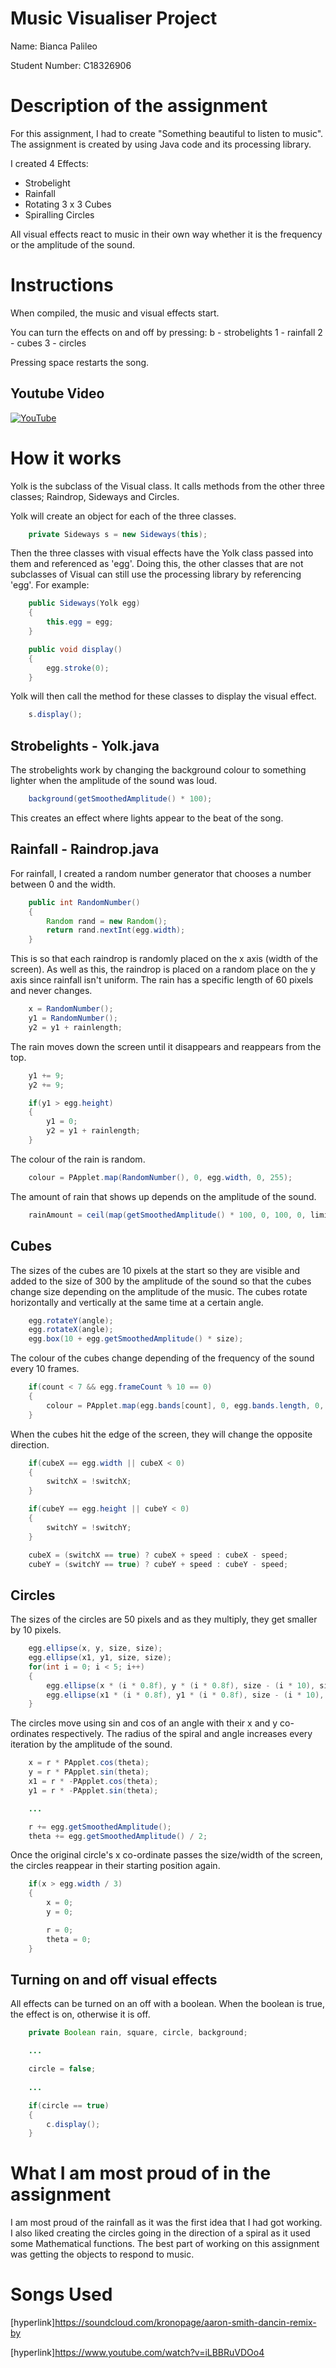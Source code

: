 # Music Visualiser Project

Name: Bianca Palileo

Student Number: C18326906

# Description of the assignment
For this assignment, I had to create "Something beautiful to listen to music".
The assignment is created by using Java code and its processing library.

I created 4 Effects:
- Strobelight
- Rainfall
- Rotating 3 x 3 Cubes
- Spiralling Circles

All visual effects react to music in their own way whether it is the frequency or the amplitude of the sound.

# Instructions
When compiled, the music and visual effects start.

You can turn the effects on and off by pressing:
b - strobelights
1 - rainfall
2 - cubes
3 - circles

Pressing space restarts the song.

## Youtube Video
[![YouTube](mq2.jpg)](https://youtu.be/42WdSz8p6DY)

# How it works
Yolk is the subclass of the Visual class. It calls methods from the other three classes; Raindrop, Sideways and Circles.

Yolk will create an object for each of the three classes.
```Java
	private Sideways s = new Sideways(this);
```

Then the three classes with visual effects have the Yolk class passed into them and referenced as 'egg'. Doing this, the other classes that are not subclasses of Visual can still use the processing library by referencing 'egg'.
For example:
```Java
	public Sideways(Yolk egg)
	{
		this.egg = egg;
	}

	public void display()
	{
		egg.stroke(0);
	}
```

Yolk will then call the method for these classes to display the visual effect.
```Java
	s.display();
```

## Strobelights - Yolk.java
The strobelights work by changing the background colour to something lighter when the amplitude of the sound was loud.
```Java
	background(getSmoothedAmplitude() * 100);
```

This creates an effect where lights appear to the beat of the song.

## Rainfall - Raindrop.java
For rainfall, I created a random number generator that chooses a number between 0 and the width. 
```Java
    public int RandomNumber()
    {
        Random rand = new Random();
        return rand.nextInt(egg.width);
	}
```
This is so that each raindrop is randomly placed on the x axis (width of the screen). As well as this, the raindrop is placed on a random place on the y axis since rainfall isn't uniform. The rain has a specific length of 60 pixels and never changes.
```Java
	x = RandomNumber();
	y1 = RandomNumber();
	y2 = y1 + rainlength;
```

The rain moves down the screen until it disappears and reappears from the top.
```Java
	y1 += 9;
	y2 += 9;

	if(y1 > egg.height)
	{
		y1 = 0;
		y2 = y1 + rainlength;
	}
```

The colour of the rain is random.
```Java
	colour = PApplet.map(RandomNumber(), 0, egg.width, 0, 255);
```

The amount of rain that shows up depends on the amplitude of the sound.
```Java
	rainAmount = ceil(map(getSmoothedAmplitude() * 100, 0, 100, 0, limit));
```

## Cubes
The sizes of the cubes are 10 pixels at the start so they are visible and added to the size of 300 by the amplitude of the sound so that the cubes change size depending on the amplitude of the music. The cubes rotate horizontally and vertically at the same time at a certain angle.
```Java
	egg.rotateY(angle);
	egg.rotateX(angle);
	egg.box(10 + egg.getSmoothedAmplitude() * size);
```

The colour of the cubes change depending of the frequency of the sound every 10 frames.
```Java
	if(count < 7 && egg.frameCount % 10 == 0)
    {
        colour = PApplet.map(egg.bands[count], 0, egg.bands.length, 0, 255);
    }
```

When the cubes hit the edge of the screen, they will change the opposite direction.
```Java
	if(cubeX == egg.width || cubeX < 0)
	{
		switchX = !switchX;
	}

	if(cubeY == egg.height || cubeY < 0)
	{
		switchY = !switchY;
	}

	cubeX = (switchX == true) ? cubeX + speed : cubeX - speed;
	cubeY = (switchY == true) ? cubeY + speed : cubeY - speed;
```

## Circles
The sizes of the circles are 50 pixels and as they multiply, they get smaller by 10 pixels.
```Java
	egg.ellipse(x, y, size, size);
	egg.ellipse(x1, y1, size, size);
	for(int i = 0; i < 5; i++)
	{
		egg.ellipse(x * (i * 0.8f), y * (i * 0.8f), size - (i * 10), size - (i * 10));
		egg.ellipse(x1 * (i * 0.8f), y1 * (i * 0.8f), size - (i * 10), size - (i * 10));
	}
```

The circles move using sin and cos of an angle with their x and y co-ordinates respectively. The radius of the spiral and angle increases every iteration by the amplitude of the sound.
```Java
	x = r * PApplet.cos(theta);
	y = r * PApplet.sin(theta);
	x1 = r * -PApplet.cos(theta);
	y1 = r * -PApplet.sin(theta);

	...

	r += egg.getSmoothedAmplitude();
	theta += egg.getSmoothedAmplitude() / 2;
```

Once the original circle's x co-ordinate passes the size/width of the screen, the circles reappear in their starting position again.
```Java
	if(x > egg.width / 3)
	{
		x = 0;
		y = 0;

		r = 0;
		theta = 0;
	}
```

## Turning on and off visual effects
All effects can be turned on an off with a boolean. When the boolean is true, the effect is on, otherwise it is off.
```Java
	private Boolean rain, square, circle, background;

	...

	circle = false;
	
	...

	if(circle == true)
	{
		c.display();
	}
```

# What I am most proud of in the assignment
I am most proud of the rainfall as it was the first idea that I had got working.
I also liked creating the circles going in the direction of a spiral as it used some Mathematical functions.
The best part of working on this assignment was getting the objects to respond to music.

# Songs Used
[hyperlink]https://soundcloud.com/kronopage/aaron-smith-dancin-remix-by

[hyperlink]https://www.youtube.com/watch?v=iLBBRuVDOo4